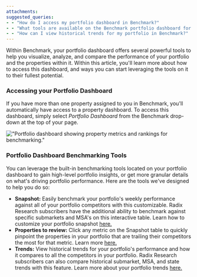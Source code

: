 ```yaml
---
attachments: 
suggested_queries:
- - "How do I access my portfolio dashboard in Benchmark?"
- - "What tools are available on the Benchmark portfolio dashboard for performance analysis?"
- - "How can I view historical trends for my portfolio in Benchmark?"
---
```

Within Benchmark, your portfolio dashboard offers several powerful tools to help you visualize, analyze, and compare the performance of your portfolio and the properties within it. Within this article, you'll learn more about how to access this dashboard, and ways you can start leveraging the tools on it to their fullest potential.

### Accessing your Portfolio Dashboard

If you have more than one property assigned to you in Benchmark, you'll automatically have access to a property dashboard. To access this dashboard, simply select *Portfolio Dashboard* from the Benchmark drop-down at the top of your page.

!["Portfolio dashboard showing property metrics and rankings for benchmarking."](attachments/28884295015565.png)

### Portfolio Dashboard Benchmarking Tools

You can leverage the built-in benchmarking tools located on your portfolio dashboard to gain high-level portfolio insights, or get more granular details on what's driving portfolio performance. Here are the tools we've designed to help you do so:

* **Snapshot:** Easily benchmark your portfolio's weekly performance against all of your portfolio competitors with this customizable. Radix Research subscribers have the additional ability to benchmark against specific submarkets and MSA's on this interactive table. Learn how to customize your portfolio snapshot [here.](https://help.radix.com/hc/en-us/articles/9369284959373)
* **Properties to review:** Click any metric on the Snapshot table to quickly pinpoint the properties in your portfolio that are trailing their competitors the most for that metric. Learn more [here.](https://help.radix.com/hc/en-us/articles/22586467899021)
* **Trends:** View historical trends for your portfolio's performance and how it compares to all the competitors in your portfolio. Radix Research subscribers can also compare historical submarket, MSA, and state trends with this feature. Learn more about your portfolio trends [here.](https://help.radix.com/hc/en-us/articles/9369209897741)